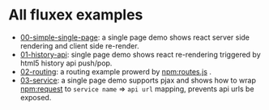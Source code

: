 All fluxex examples
===================

* <a href="00-simple-single-page">00-simple-single-page</a>: a single page demo shows react server side rendering and client side re-render.
* <a href="01-history-api">01-history-api</a>: single page demo shows react re-rendering triggered by html5 history api push/pop.
* <a href="02-routing">02-routing</a>: a routing example prowerd by <a href="https://github.com/aaronblohowiak/routes.js">npm:routes.js</a> .
* <a href="03-service">03-service</a>: a single page demo supports pjax and shows how to wrap <a href="https://github.com/request/request">npm:request</a> to `service name` => `api url` mapping, prevents api urls be exposed.
